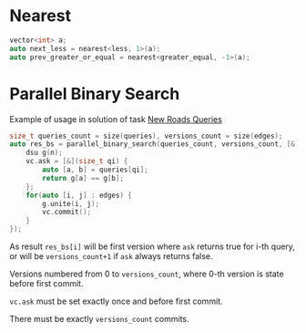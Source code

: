 # Nearest
```c++
vector<int> a;
auto next_less = nearest<less, 1>(a);
auto prev_greater_or_equal = nearest<greater_equal, -1>(a);
```

# Parallel Binary Search
Example of usage in solution of task [New Roads Queries](https://cses.fi/problemset/task/2101/)
```c++
size_t queries_count = size(queries), versions_count = size(edges);
auto res_bs = parallel_binary_search(queries_count, versions_count, [&](auto vc) {
	dsu g(n);
	vc.ask = [&](size_t qi) {
		auto [a, b] = queries[qi];
		return g[a] == g[b];
	};
	for(auto [i, j] : edges) {
		g.unite(i, j);
		vc.commit();
	}
});
```
As result `res_bs[i]` will be first version where `ask` returns true for i-th query, or will be `versions_count+1` if `ask` always returns false.

Versions numbered from 0 to `versions_count`, where 0-th version is state before first commit.

`vc.ask` must be set exactly once and before first commit.

There must be exactly `versions_count` commits.
